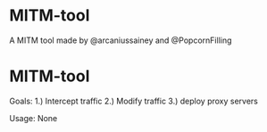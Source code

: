 # MITM-tool
A MITM tool made by @arcaniussainey and @PopcornFilling


#    MITM-tool
Goals: 
    1.) Intercept traffic
    2.) Modify traffic
    3.) deploy proxy servers
    
Usage: 
    None
